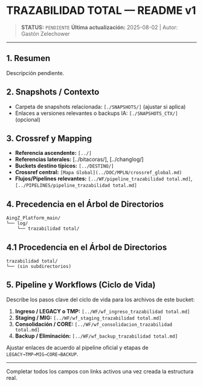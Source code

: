 # TRAZABILIDAD TOTAL — README v1

> **STATUS:** `PENDIENTE`
> **Última actualización:** 2025-08-02 | Autor: Gastón Zelechower

---

## 1. Resumen
Descripción pendiente.

## 2. Snapshots / Contexto
- Carpeta de snapshots relacionada: `[./SNAPSHOTS/]` (ajustar si aplica)
- Enlaces a versiones relevantes o backups IA: `[./SNAPSHOTS_CTX/]` (opcional)

## 3. Crossref y Mapping
- **Referencia ascendente:** `[../]`
- **Referencias laterales:** [../bitacoras/], [../changlog/]
- **Buckets destino típicos:** `[../DESTINO/]`
- **Crossref central:** `[Mapa Global](../DOC/MPLN/crossref_global.md)`
- **Flujos/Pipelines relevantes:** `[../WF/pipeline_trazabilidad total.md]`, `[../PIPELINES/pipeline_trazabilidad total.md]`

## 4. Precedencia en el Árbol de Directorios
```text
AingZ_Platform_main/
└── log/
    └── trazabilidad total/
```

## 4.1 Procedencia en el Árbol de Directorios
```text
trazabilidad total/
└── (sin subdirectorios)
```

## 5. Pipeline y Workflows (Ciclo de Vida)
Describe los pasos clave del ciclo de vida para los archivos de este bucket:
1. **Ingreso / LEGACY o TMP:** `[../WF/wf_ingreso_trazabilidad total.md]`
2. **Staging / MIG:** `[../WF/wf_staging_trazabilidad total.md]`
3. **Consolidación / CORE:** `[../WF/wf_consolidacion_trazabilidad total.md]`
4. **Backup / Eliminación:** `[../WF/wf_backup_trazabilidad total.md]`

Ajustar enlaces de acuerdo al pipeline oficial y etapas de `LEGACY→TMP→MIG→CORE→BACKUP`.

---

Completar todos los campos con links activos una vez creada la estructura real.


